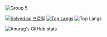 ![Group 5](https://github.com/Ranranruo/Ranranruo/assets/123725521/26656087-d943-4674-98c6-5dff83427c3c)

[![Solved.ac
프로필](http://mazassumnida.wtf/api/generate_badge?boj=tlsalstjr58)](https://solved.ac/tlsalstjr58)  [![Top Langs](https://github-readme-stats.vercel.app/api/top-langs/?username=Ranranruo&layout=compact&locale=kr)](https://github.com/anuraghazra/github-readme-stats) ![Top Langs](https://github-readme-stats.vercel.app/api/top-langs/?username=Ranranruo&size_weight=0.5&count_weight=0.5)

![Anurag's GitHub stats](https://github-readme-stats.vercel.app/api?username=Ranranruo&show_icons=true&theme=radical)
